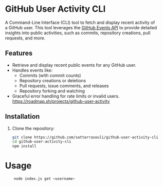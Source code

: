# GitHub User Activity CLI

A Command-Line Interface (CLI) tool to fetch and display recent activity of a GitHub user. This tool leverages the [GitHub Events API](https://docs.github.com/en/rest/activity/events) to provide detailed insights into public activities, such as commits, repository creations, pull requests, and more.

## Features

- Retrieve and display recent public events for any GitHub user.
- Handles events like:
  - Commits (with commit counts)
  - Repository creations or deletions
  - Pull requests, issue comments, and releases
  - Repository forking and watching
- Graceful error handling for rate limits or invalid users.
https://roadmap.sh/projects/github-user-activity

## Installation

1. Clone the repository:
   ```bash
   git clone https://github.com/sattarrasouli/github-user-activity-cli.git
   cd github-user-activity-cli
   npm install

# Usage

```bash
    node index.js get <username>